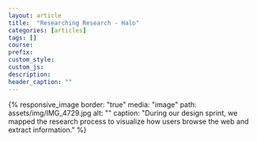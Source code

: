 ```yaml
---
layout: article
title:  "Researching Research - Halo"
categories: [articles]
tags: []
course:
prefix: 
custom_style:
custom_js:
description:
header_caption: ""
---
```



{% responsive_image
border: "true"
media: "image"
path: assets/img/IMG_4729.jpg
alt: ""
caption: "During our design sprint, we mapped the research process to visualize how users browse the web and extract information."
%}
